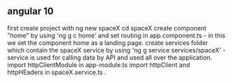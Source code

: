 ## angular 10

first create project with ng new spaceX
cd spaceX
create component "home" by using 'ng g c home' and set routing in app.component.ts - in this we set the component home as a landing page.
create services folder which contain the spaceX service by using 'ng g service services/spaceX' - service is used for calling data by API and used all over the application.
import httpClientModule in app-module.ts
import httpClient and httpHEaders in spaceX.service.ts .
